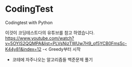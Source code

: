 # CodingTest
Codingtest with Python


이것이 코딩테스트다의 유튜브를 참고 하였습니다. 
https://www.youtube.com/watch?v=5OYlS2QQMPA&list=PLVsNizTWUw7H9_of5YCB0FmsSc-K44y81&index=12 -< Greedy부터 시작

+ 코테에 자주나오는 알고리즘들 백준문제 풀기